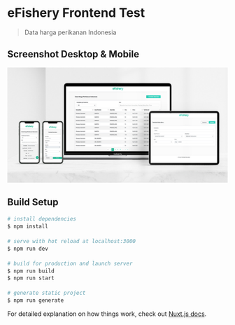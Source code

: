 # eFishery Frontend Test

> Data harga perikanan Indonesia

## Screenshot Desktop & Mobile
![alt mockup](https://raw.githubusercontent.com/teguhrianto/efishery-frontend/master/screenshot/mockup.jpg)

## Build Setup

```bash
# install dependencies
$ npm install

# serve with hot reload at localhost:3000
$ npm run dev

# build for production and launch server
$ npm run build
$ npm run start

# generate static project
$ npm run generate
```

For detailed explanation on how things work, check out [Nuxt.js docs](https://nuxtjs.org).
